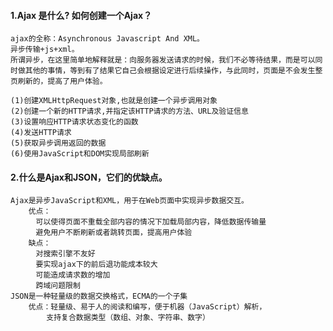 #### 1.Ajax 是什么? 如何创建一个Ajax？
    ajax的全称：Asynchronous Javascript And XML。
    异步传输+js+xml。
    所谓异步，在这里简单地解释就是：向服务器发送请求的时候，我们不必等待结果，而是可以同时做其他的事情，等到有了结果它自己会根据设定进行后续操作，与此同时，页面是不会发生整页刷新的，提高了用户体验。

    (1)创建XMLHttpRequest对象,也就是创建一个异步调用对象
    (2)创建一个新的HTTP请求,并指定该HTTP请求的方法、URL及验证信息
    (3)设置响应HTTP请求状态变化的函数
    (4)发送HTTP请求
    (5)获取异步调用返回的数据
    (6)使用JavaScript和DOM实现局部刷新
#### 2.什么是Ajax和JSON，它们的优缺点。
    Ajax是异步JavaScript和XML，用于在Web页面中实现异步数据交互。
        优点：
        　可以使得页面不重载全部内容的情况下加载局部内容，降低数据传输量
        　避免用户不断刷新或者跳转页面，提高用户体验
        缺点：
        　对搜索引擎不友好
        　要实现ajax下的前后退功能成本较大
        　可能造成请求数的增加
        　跨域问题限制
    JSON是一种轻量级的数据交换格式，ECMA的一个子集
        优点：轻量级、易于人的阅读和编写，便于机器（JavaScript）解析，
            支持复合数据类型（数组、对象、字符串、数字）